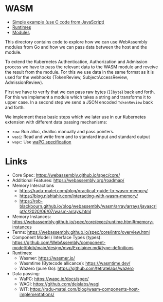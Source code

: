 # WASM

* [Simple example (use C code from JavaScript)](./simple-example/)
* [Runtimes](./runtimes/)
* [Modules](./modules/rs/)

This directory contains code to explore how we can use WebAssembly modules from Go and how we can pass data between the host and the module.

To extend the Kubernetes Authentication, Authorization and Admission process we have to pass the relevant data to the WASM module and reveive the result from the module.
For this we use data in the same format as it is used for the webhooks (TokenReview, SubjectAccessReview, AdmissionReview).

First we have to verify that we can pass raw bytes (`[]byte`) back and forth.
For this we implement a module which takes a string and transforms it to upper case.
In a second step we send a JSON encoded `TokenReview` back and forth.

We implement these basic steps which we later use in our Kubernetes extension with different data passing mechanisms:
* `raw`: Run alloc, dealloc manually and pass pointers.
* `wasi`: Read and write from and to standard input and standard output
* `wapc`: Use [waPC specification](https://wapc.io/docs/spec/)

# Links
* Core Spec: https://webassembly.github.io/spec/core/
* Additional Features: https://webassembly.org/roadmap/
* Memory Interactions
  * https://radu-matei.com/blog/practical-guide-to-wasm-memory/
  * https://blog.nishtahir.com/interacting-with-wasm-memory/
  * https://rob-blackbourn.github.io/blog/webassembly/wasm/array/arrays/javascript/c/2020/06/07/wasm-arrays.html
* Memory Instances: https://webassembly.github.io/spec/core/exec/runtime.html#memory-instances
* Terms: https://webassembly.github.io/spec/core/intro/overview.html
* Component Model / Interface Types (types):  https://github.com/WebAssembly/component-model/blob/main/design/mvp/Explainer.md#type-definitions
* Runtimes:
  * Wasmer: https://wasmer.io/
  * Wasmtime (Bytecode allicance): https://wasmtime.dev/
  * Wazero (pure Go): https://github.com/tetratelabs/wazero
* Data passing:
  * WaPC: https://wapc.io/docs/spec/
  * WAGI: https://github.com/deislabs/wagi
  * WIT: https://radu-matei.com/blog/wasm-components-host-implementations/
